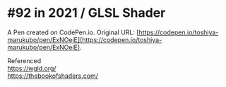 # #92 in 2021 / GLSL Shader

A Pen created on CodePen.io. Original URL: [https://codepen.io/toshiya-marukubo/pen/ExNOejE](https://codepen.io/toshiya-marukubo/pen/ExNOejE).

Referenced  
https://wgld.org/  
https://thebookofshaders.com/  